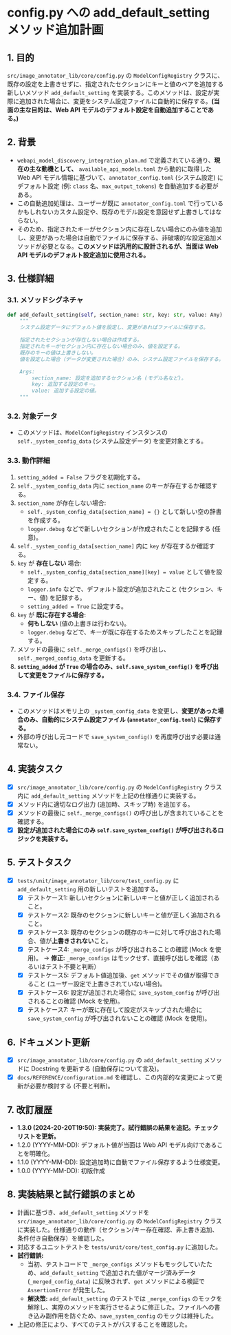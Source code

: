 # config.py への add_default_setting メソッド追加計画

## 1. 目的

`src/image_annotator_lib/core/config.py` の `ModelConfigRegistry` クラスに、既存の設定を上書きせずに、指定されたセクションにキーと値のペアを追加する新しいメソッド `add_default_setting` を実装する。このメソッドは、設定が実際に追加された場合に、変更をシステム設定ファイルに自動的に保存する。**(当面の主な目的は、Web API モデルのデフォルト設定を自動追加することである。)**

## 2. 背景

*   `webapi_model_discovery_integration_plan.md` で定義されている通り、**現在の主な動機として、** `available_api_models.toml` から動的に取得した Web API モデル情報に基づいて、`annotator_config.toml` (システム設定) にデフォルト設定 (例: `class` 名、`max_output_tokens`) を自動追加する必要がある。
*   この自動追加処理は、ユーザーが既に `annotator_config.toml` で行っているかもしれないカスタム設定や、既存のモデル設定を意図せず上書きしてはならない。
*   そのため、指定されたキーがセクション内に存在しない場合にのみ値を追加し、変更があった場合は自動でファイルに保存する、非破壊的な設定追加メソッドが必要となる。**このメソッドは汎用的に設計されるが、当面は Web API モデルのデフォルト設定追加に使用される。**

## 3. 仕様詳細

### 3.1. メソッドシグネチャ

```python
def add_default_setting(self, section_name: str, key: str, value: Any) -> None:
    """
    システム設定データにデフォルト値を設定し、変更があればファイルに保存する。

    指定されたセクションが存在しない場合は作成する。
    指定されたキーがセクション内に存在しない場合のみ、値を設定する。
    既存のキーの値は上書きしない。
    値を設定した場合（データが変更された場合）のみ、システム設定ファイルを保存する。

    Args:
        section_name: 設定を追加するセクション名 (モデル名など)。
        key: 追加する設定のキー。
        value: 追加する設定の値。
    """
```

### 3.2. 対象データ

*   このメソッドは、`ModelConfigRegistry` インスタンスの `self._system_config_data` (システム設定データ) を変更対象とする。

### 3.3. 動作詳細

1.  `setting_added = False` フラグを初期化する。
2.  `self._system_config_data` 内に `section_name` のキーが存在するか確認する。
3.  `section_name` が存在しない場合:
    *   `self._system_config_data[section_name] = {}` として新しい空の辞書を作成する。
    *   `logger.debug` などで新しいセクションが作成されたことを記録する (任意)。
4.  `self._system_config_data[section_name]` 内に `key` が存在するか確認する。
5.  `key` が **存在しない** 場合:
    *   `self._system_config_data[section_name][key] = value` として値を設定する。
    *   `logger.info` などで、デフォルト設定が追加されたこと (セクション、キー、値) を記録する。
    *   `setting_added = True` に設定する。
6.  `key` が **既に存在する場合**:
    *   **何もしない** (値の上書きは行わない)。
    *   `logger.debug` などで、キーが既に存在するためスキップしたことを記録する。
7.  メソッドの最後に `self._merge_configs()` を呼び出し、`self._merged_config_data` を更新する。
8.  **`setting_added` が `True` の場合のみ、`self.save_system_config()` を呼び出して変更をファイルに保存する。**

### 3.4. ファイル保存

*   このメソッドはメモリ上の `_system_config_data` を変更し、**変更があった場合のみ、自動的にシステム設定ファイル (`annotator_config.toml`) に保存する。**
*   外部の呼び出し元コードで `save_system_config()` を再度呼び出す必要は通常ない。

## 4. 実装タスク

*   [X] `src/image_annotator_lib/core/config.py` の `ModelConfigRegistry` クラス内に `add_default_setting` メソッドを上記の仕様通りに実装する。
*   [X] メソッド内に適切なログ出力 (追加時、スキップ時) を追加する。
*   [X] メソッドの最後に `self._merge_configs()` の呼び出しが含まれていることを確認する。
*   [X] **設定が追加された場合にのみ `self.save_system_config()` が呼び出されるロジックを実装する。**

## 5. テストタスク

*   [X] `tests/unit/image_annotator_lib/core/test_config.py` に `add_default_setting` 用の新しいテストを追加する。
    *   [X] テストケース1: 新しいセクションに新しいキーと値が正しく追加されること。
    *   [X] テストケース2: 既存のセクションに新しいキーと値が正しく追加されること。
    *   [X] テストケース3: 既存のセクションの既存のキーに対して呼び出された場合、値が**上書きされない**こと。
    *   [X] テストケース4: `_merge_configs` が呼び出されることの確認 (Mock を使用)。 -> **修正:** `_merge_configs` はモックせず、直接呼び出しを確認（あるいはテスト不要と判断）
    *   [X] テストケース5: デフォルト値追加後、`get` メソッドでその値が取得できること (ユーザー設定で上書きされていない場合)。
    *   [X] テストケース6: 設定が追加された場合に `save_system_config` が呼び出されることの確認 (Mock を使用)。
    *   [X] テストケース7: キーが既に存在して設定がスキップされた場合に `save_system_config` が呼び出されないことの確認 (Mock を使用)。

## 6. ドキュメント更新

*   [X] `src/image_annotator_lib/core/config.py` の `add_default_setting` メソッドに Docstring を更新する (自動保存について言及)。
*   [X] `docs/REFERENCE/configuration.md` を確認し、この内部的な変更によって更新が必要か検討する (不要と判断)。

## 7. 改訂履歴

*   **1.3.0 (2024-20-20T19:50): 実装完了。試行錯誤の結果を追記。チェックリストを更新。**
*   1.2.0 (YYYY-MM-DD): デフォルト値が当面は Web API モデル向けであることを明確化。
*   1.1.0 (YYYY-MM-DD): 設定追加時に自動でファイル保存するよう仕様変更。
*   1.0.0 (YYYY-MM-DD): 初版作成

## 8. 実装結果と試行錯誤のまとめ

*   計画に基づき、`add_default_setting` メソッドを `src/image_annotator_lib/core/config.py` の `ModelConfigRegistry` クラスに実装した。仕様通りの動作（セクション/キー存在確認、非上書き追加、条件付き自動保存）を確認した。
*   対応するユニットテストを `tests/unit/core/test_config.py` に追加した。
*   **試行錯誤:**
    *   当初、テストコードで `_merge_configs` メソッドもモックしていたため、`add_default_setting` で追加された値がマージ済みデータ (`_merged_config_data`) に反映されず、`get` メソッドによる検証で `AssertionError` が発生した。
    *   **解決策:** `add_default_setting` のテストでは `_merge_configs` のモックを解除し、実際のメソッドを実行させるように修正した。ファイルへの書き込み副作用を防ぐため、`save_system_config` のモックは維持した。
*   上記の修正により、すべてのテストがパスすることを確認した。